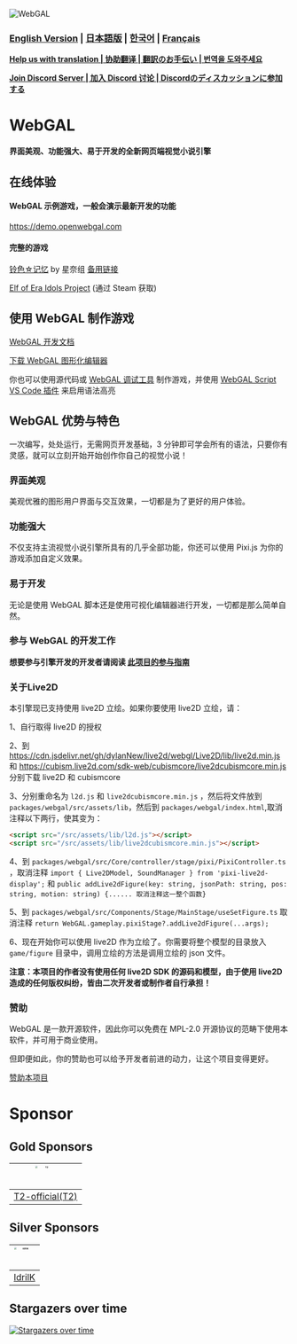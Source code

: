![WebGAL](https://user-images.githubusercontent.com/30483415/227242979-297ff392-f210-47ef-b0e9-d4788ddc8df0.png)

### **[English Version](/README_EN.md)** | **[日本語版](/README_JP.md)** | **[한국어](/README_KO.md)** | **[Français](/README_FR.md)**

**[Help us with translation | 协助翻译 | 翻訳のお手伝い | 번역을 도와주세요](https://github.com/MakinoharaShoko/WebGAL/tree/dev/packages/webgal/src/translations)**

**[Join Discord Server | 加入 Discord 讨论 | Discordのディスカッションに参加する](https://discord.gg/kPrQkJttJy)**

# WebGAL

**界面美观、功能强大、易于开发的全新网页端视觉小说引擎**

## 在线体验

#### WebGAL 示例游戏，一般会演示最新开发的功能

https://demo.openwebgal.com

#### 完整的游戏

[铃色☆记忆](http://hoshinasuzu.cn/) by 星奈组  [备用链接](http://hoshinasuzu.cc/)

[Elf of Era Idols Project](https://store.steampowered.com/app/2414730/Elf_of_Era_Idols_Project/) (通过 Steam 获取)

## 使用 WebGAL 制作游戏

[WebGAL 开发文档](https://docs.openwebgal.com/)

[下载 WebGAL 图形化编辑器](https://github.com/MakinoharaShoko/WebGAL_Terre/releases)

你也可以使用源代码或 [WebGAL 调试工具](https://github.com/MakinoharaShoko/WebGAL/releases) 制作游戏，并使用 [WebGAL Script VS Code 插件](https://marketplace.visualstudio.com/items?itemName=c6h5-no2.webgal-script-basics) 来启用语法高亮

## WebGAL 优势与特色

一次编写，处处运行，无需网页开发基础，3 分钟即可学会所有的语法，只要你有灵感，就可以立刻开始开始创作你自己的视觉小说！

### 界面美观

美观优雅的图形用户界面与交互效果，一切都是为了更好的用户体验。

### 功能强大

不仅支持主流视觉小说引擎所具有的几乎全部功能，你还可以使用 Pixi.js 为你的游戏添加自定义效果。

### 易于开发

无论是使用 WebGAL 脚本还是使用可视化编辑器进行开发，一切都是那么简单自然。

### 参与 WebGAL 的开发工作

**想要参与引擎开发的开发者请阅读 [此项目的参与指南](https://docs.openwebgal.com/developers/)**

### 关于Live2D
本引擎现已支持使用 live2D 立绘。如果你要使用 live2D 立绘，请：

1、自行取得 live2D 的授权

2、到 https://cdn.jsdelivr.net/gh/dylanNew/live2d/webgl/Live2D/lib/live2d.min.js 和 https://cubism.live2d.com/sdk-web/cubismcore/live2dcubismcore.min.js 分别下载 live2D 和 cubismcore

3、分别重命名为 `l2d.js` 和 `live2dcubismcore.min.js` ，然后将文件放到`packages/webgal/src/assets/lib`，然后到 `packages/webgal/index.html`,取消注释以下两行，使其变为：
```html
<script src="/src/assets/lib/l2d.js"></script>
<script src="/src/assets/lib/live2dcubismcore.min.js"></script>
```
4、到 `packages/webgal/src/Core/controller/stage/pixi/PixiController.ts` ，取消注释
`import { Live2DModel, SoundManager } from 'pixi-live2d-display';` 和 `public addLive2dFigure(key: string, jsonPath: string, pos: string, motion: string) {...... 取消注释这一整个函数}`

5、到 `packages/webgal/src/Components/Stage/MainStage/useSetFigure.ts` 取消注释 `return WebGAL.gameplay.pixiStage?.addLive2dFigure(...args);`

6、现在开始你可以使用 live2D 作为立绘了。你需要将整个模型的目录放入 `game/figure` 目录中，调用立绘的方法是调用立绘的 json 文件。

**注意：本项目的作者没有使用任何 live2D SDK 的源码和模型，由于使用 live2D 造成的任何版权纠纷，皆由二次开发者或制作者自行承担！**

### 赞助

WebGAL 是一款开源软件，因此你可以免费在 MPL-2.0 开源协议的范畴下使用本软件，并可用于商业使用。

但即便如此，你的赞助也可以给予开发者前进的动力，让这个项目变得更好。

[赞助本项目](https://docs.openwebgal.com/sponsor/)

# Sponsor

## Gold Sponsors

| <img src="https://avatars.githubusercontent.com/u/91712707?v=4" alt="T2" style="zoom:25%;"  width="150px" height="150px" /> |
| ------------------------------------------------------------ |
| [T2-official(T2)](https://github.com/T2-official)            |

## Silver Sponsors
| <img src="https://avatars.githubusercontent.com/u/103700780?v=4" alt="IdrilK" style="zoom:25%;" width="150px" height="150px" /> |
| ------------------------------------------------------------ |
| [IdrilK](https://github.com/IdrilK)            |



## Stargazers over time

[![Stargazers over time](https://starchart.cc/MakinoharaShoko/WebGAL.svg)](https://starchart.cc/MakinoharaShoko/WebGAL)
